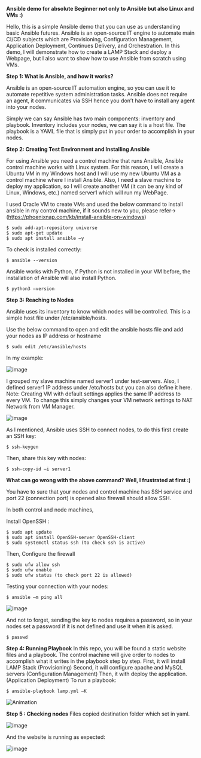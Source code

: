 **Ansible demo for absolute Beginner not only to Ansible but also Linux and VMs :)**

Hello, this is a simple Ansible demo that you can use as understanding basic Ansible futures. Ansible is an open-source IT engine to automate main CI/CD subjects which are Provisioning, Configuration Management, Application Deployment, Continues Delivery, and Orchestration.
In this demo, I will demonstrate how to create a LAMP Stack and deploy a Webpage, but I also want to show how to use Ansible from scratch using VMs.

**Step 1: What is Ansible, and how it works?**

Ansible is an open-source IT automation engine, so you can use it to automate repetitive system administration tasks. Ansible does not require an agent, it communicates via SSH hence you don’t have to install any agent into your nodes.

Simply we can say Ansible has two main components: inventory and playbook. Inventory includes your nodes, we can say it is a host file. The playbook is a YAML file that is simply put in your order to accomplish in your nodes.

**Step 2: Creating Test Environment and Installing Ansible**

For using Ansible you need a control machine that runs Ansible, Ansible control machine works with Linux system. For this reason, I will create a Ubuntu VM in my Windows host and I will use my new Ubuntu VM as a control machine where I install Ansible. Also, I need a slave machine to deploy my application, so I will create another VM (it can be any kind of Linux, Windows, etc.) named server1 which will run my WebPage.

I used Oracle VM to create VMs and used the below command to install ansible in my control machine, if it sounds new to you, please refer-> (https://phoenixnap.com/kb/install-ansible-on-windows)

```
$ sudo add-apt-repository universe
$ sudo apt-get update
$ sudo apt install ansible –y
```

To check is installed correctly:
```
$ ansible --version
```

Ansible works with Python, if Python is not installed in your VM before, the installation of Ansible will also install Python.

```
$ python3 –version
```

**Step 3: Reaching to Nodes**

Ansible uses its inventory to know which nodes will be controlled. This is a simple host file under 
/etc/ansible/hosts.

Use the below command to open and edit the ansible hosts file and add your nodes as IP address or hostname

```
$ sudo edit /etc/ansible/hosts
```

In my example:

![image](https://user-images.githubusercontent.com/75986477/140420702-01be16d6-55a6-4b20-a01c-c6ceb189da51.png)
 
I grouped my slave machine named server1 under test-servers. Also, I defined server1 IP address under /etc/hosts but you can also define it here.
Note: Creating VM with default settings applies the same IP address to every VM. To change this simply changes your VM network settings to NAT Network from VM Manager.
 
 ![image](https://user-images.githubusercontent.com/75986477/140419979-f742081b-fb80-4f35-93cc-a318e41d0581.png)

As I mentioned, Ansible uses SSH to connect nodes, to do this first create an SSH key:
```
$ ssh-keygen
```
Then, share this key with nodes:
```
$ ssh-copy-id –i server1
```

**What can go wrong with the above command? Well, I frustrated at first :)**

You have to sure that your nodes and control machine has SSH service and port 22 (connection port) is opened also firewall should allow SSH.

In both control and node machines,

Install OpenSSH :
```
$ sudo apt update
$ sudo apt install OpenSSH-server OpenSSH-client
$ sudo systemctl status ssh (to check ssh is active)
```
Then, Configure the firewall
```
$ sudo ufw allow ssh
$ sudo ufw enable
$ sudo ufw status (to check port 22 is allowed)
```

Testing your connection with your nodes:
```
$ ansible –m ping all
```
 ![image](https://user-images.githubusercontent.com/75986477/140415847-3614aa6c-bc37-4391-93b3-fadb5085ad9e.png)

And not to forget, sending the key to nodes requires a password, so in your nodes set a password if it is not defined and use it when it is asked.
```
$ passwd
```

**Step 4: Running Playbook** 
In this repo, you will be found a static website files and a playbook. The control machine will give order to nodes to accomplish what it writes in the playbook step by step.
First, it will install LAMP Stack (Provisioning)
Second, it will configure apache and MySQL servers (Configuration Management)
Then, it with deploy the application. (Application Deployment)
To run a playbook:
```
$ ansible-playbook lamp.yml –K
```
![Animation](https://user-images.githubusercontent.com/75986477/140416071-183f80fa-994e-4619-a47c-b9c79532b08b.gif)

**Step 5 : Checking nodes** 
Files copied destination folder which set in yaml.

 ![image](https://user-images.githubusercontent.com/75986477/140416020-caa7285e-9957-486b-be80-a6835e70f708.png)

And the website is running as expected:

 ![image](https://user-images.githubusercontent.com/75986477/140416032-c06cfb7b-ae2d-4758-baee-a37dfa3a367c.png)



